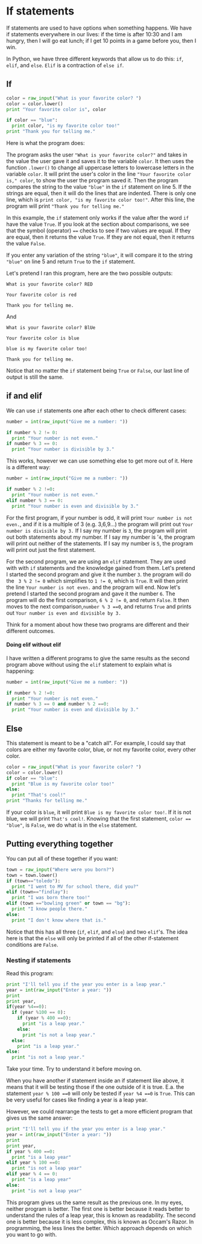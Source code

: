# If statements

If statements are used to have options when something happens. We have if statements everywhere in our lives: if the time is after 10:30 and I am hungry, then I will go eat lunch; if I get 10 points in a game before you, then I win.

In Python, we have three different keywords that allow us to do this: `if`, `elif`, and `else`. `Elif` is a contraction of `else if`.

## If

```py
color = raw_input("What is your favorite color? ")
color = color.lower()
print "Your favorite color is", color

if color == "blue":
  print color, "is my favorite color too!"
print "Thank you for telling me."
```

Here is what the program does:


The program asks the user `"What is your favorite color?"` and takes in the value the user gave it and saves it to the variable `color`. It then uses the function `.lower()` to change all uppercase letters to lowercase letters in the variable `color`. It will print the user's color in the line `"Your favorite color is," color`, to show the user the program saved it. Then the program compares the string to the value `"blue"` in the `if` statement on line 5. If the strings are equal, then it will do the lines that are indented. There is only one line, which is `print color, "is my favorite color too!"`. After this line, the program will print `"Thank you for telling me."`

In this example, the `if` statement only works if the value after the word `if` have the value `True`. If you look at the section about comparisons, we see that the symbol (operator) `==` checks to see if two values are equal. If they are equal, then it returns the value `True`. If they are not equal, then it returns the value `False`.

If you enter any variation of the string `"blue"`, it will compare it to the string `"blue"` on line 5 and return `True` to the `if` statement.

Let's pretend I ran this program, here are the two possible outputs:

`What is your favorite color? RED`

`Your favorite color is red`

`Thank you for telling me.`

And

`What is your favorite color? BlUe`

`Your favorite color is blue`

`blue is my favorite color too!`

`Thank you for telling me.`

Notice that no matter the `if` statement being `True` or `False`, our last line of output is still the same.

## if and elif

We can use `if` statements one after each other to check different cases:

```py
number = int(raw_input("Give me a number: "))

if number % 2 != 0:
  print "Your number is not even."
if number % 3 == 0:
  print "Your number is divisible by 3."
```
This works, however we can use something else to get more out of it. Here is a different way:

```py
number = int(raw_input("Give me a number: "))

if number % 2 !=0:
  print "Your number is not even."
elif number % 3 == 0:
  print "Your number is even and divisible by 3."
```

For the first program, if your number is odd, it will print `Your number is not even.`, and if it is a multiple of 3 (e.g. 3,6,9...) the program will print out `Your number is divisible by 3.` If I say my number is `3`, the program will print out both statements about my number. If I say my number is '`4`, the program will print out neither of the statements. If I say my number is `5`, the program will print out just the first statement.

For the second program, we are using an `elif` statement. They are used with with `if` statements and the knowledge gained from them. Let's pretend I started the second program and give it the number `3`. the program will do the ` 3 % 2 != 0` which simplifies to `1 != 0`, which is `True`. It will then print the line `Your number is not even.` and the program will end. Now let's pretend I started the second program and gave it the number `6`. The program will do the first comparison,  `6 % 2 != 0`, and return `False`. It then moves to the next comparison,`number % 3 ==0`, and returns `True` and prints out `Your number is even and divisible by 3.`

Think for a moment about how these two programs are different and their different outcomes.

 #### Doing elif without elif

 I have written a different programs to give the same results as the second program above without using the `elif` statement to explain what is happening:

 ```py
 number = int(raw_input("Give me a number: "))

 if number % 2 !=0:
   print "Your number is not even."
 if number % 3 == 0 and number % 2 ==0:
   print "Your number is even and divisible by 3."
 ```

## Else

This statement is meant to be a "catch all". For example, I could say that colors are either my favorite color, blue, or not my favorite color, every other color.

```py
color = raw_input("What is your favorite color? ")
color = color.lower()
if color == "blue":
  print "Blue is my favorite color too!"
else:
  print "That's cool!"
print "Thanks for telling me."
```

If your color is `blue`, it will print `Blue is my favorite color too!`. If it is not blue, we will print `That's cool!`. Knowing that the first statement, `color == "blue"`, is `False`, we do what is in the `else` statement.

## Putting everything together

You can put all of these together if you want:

```py
town = raw_input("Where were you born?")
town = town.lower()
if (town=="toledo"):
  print "I went to MV for school there, did you?"
elif (town=="findlay"):
  print "I was born there too!"
elif (town =="bowling green" or town == "bg"):
  print "I know people there."
else:
  print "I don't know where that is."
```

Notice that this has all three (`if`, `elif`, and `else`) and two `elif`'s. The idea here is that the `else` will only be printed if all of the other if-statement conditions are `False`.

### Nesting if statements

Read this program:

```py
print "I'll tell you if the year you enter is a leap year."
year = int(raw_input("Enter a year: "))
print
print year,
if(year %4==0):
  if (year %100 == 0):
    if (year % 400 ==0):
      print "is a leap year."
    else:
      print "is not a leap year."
  else:
    print "is a leap year."
else:
  print "is not a leap year."
```

Take your time. Try to understand it before moving on.

When you have another if statement inside an if statement like above, it means that it will be testing those if the one outside of it is true. E.a. the statement `year % 100 ==0` will only be tested if `year %4 ==0` is `True`. This can be very useful for cases like finding a year is a leap year.

However, we could rearrange the tests to get a more efficient program that gives us the same answer:

```py
print "I'll tell you if the year you enter is a leap year."
year = int(raw_input("Enter a year: "))
print
print year,
if year % 400 ==0:
  print "is a leap year"
elif year % 100 ==0:
  print "is not a leap year"
elif year % 4 == 0:
  print "is a leap year"
else:
  print "is not a leap year"
```
This program gives us the same result as the previous one. In my eyes, neither program is better. The first one is better because it reads better to understand the rules of a leap year, this is known as readability. The second one is better because it is less complex, this is known as Occam's Razor. In programming, the less lines the better. Which approach depends on which you want to go with.
